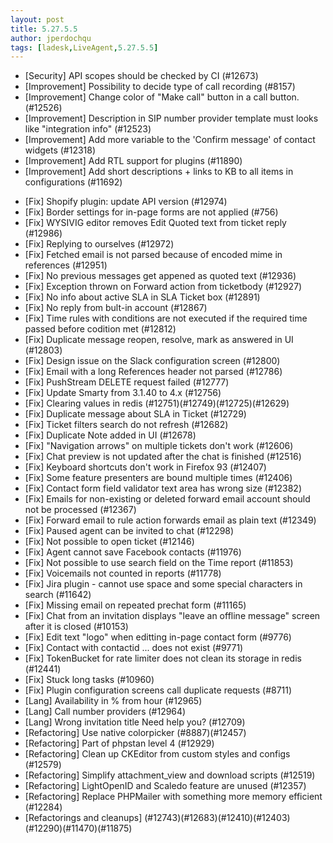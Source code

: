 ```yaml
---
layout: post
title: 5.27.5.5
author: jperdochqu
tags: [ladesk,LiveAgent,5.27.5.5]
---
```


- [Security] API scopes should be checked by CI (#12673)
- [Improvement] Possibility to decide type of call recording (#8157)
- [Improvement] Change color of "Make call" button in a call button. (#12526)
- [Improvement] Description in SIP number provider template must looks like "integration info" (#12523)
- [Improvement] Add more variable to the 'Confirm message' of contact widgets (#12318)
- [Improvement] Add RTL support for plugins (#11890)
- [Improvement] Add short descriptions + links to KB to all items in configurations (#11692)

<!--more-->

- [Fix] Shopify plugin: update API version (#12974)
- [Fix] Border settings for in-page forms are not applied (#756)
- [Fix] WYSIVIG editor removes Edit Quoted text from ticket reply (#12986)
- [Fix] Replying to ourselves (#12972)
- [Fix] Fetched email is not parsed because of encoded mime in references (#12951)
- [Fix] No previous messages get appened as quoted text (#12936)
- [Fix] Exception thrown on Forward action from ticketbody (#12927)
- [Fix] No info about active SLA in SLA Ticket box (#12891)
- [Fix] No reply from bult-in account (#12867)
- [Fix] Time rules with conditions are not executed if the required time passed before codition met (#12812)
- [Fix] Duplicate message reopen, resolve, mark as answered in UI (#12803)
- [Fix] Design issue on the Slack configuration screen (#12800)
- [Fix] Email with a long References header not parsed (#12786)
- [Fix] PushStream DELETE request failed (#12777)
- [Fix] Update Smarty from 3.1.40 to 4.x (#12756)
- [Fix] Clearing values in redis (#12751)(#12749)(#12725)(#12629)
- [Fix] Duplicate message about SLA in Ticket (#12729)
- [Fix] Ticket filters search do not refresh (#12682)
- [Fix] Duplicate Note added in UI (#12678)
- [Fix] "Navigation arrows" on multiple tickets don't work (#12606)
- [Fix] Chat preview is not updated after the chat is finished (#12516)
- [Fix] Keyboard shortcuts don't work in Firefox 93 (#12407)
- [Fix] Some feature presenters are bound multiple times (#12406)
- [Fix] Contact form field validator text area has wrong size (#12382)
- [Fix] Emails for non-existing or deleted forward email account should not be processed (#12367)
- [Fix] Forward email to rule action forwards email as plain text (#12349)
- [Fix] Paused agent can be invited to chat (#12298)
- [Fix] Not possible to open ticket (#12146)
- [Fix] Agent cannot save Facebook contacts (#11976)
- [Fix] Not possible to use search field on the Time report (#11853)
- [Fix] Voicemails not counted in reports (#11778)
- [Fix] Jira plugin - cannot use space and some special characters in search (#11642)
- [Fix] Missing email on repeated prechat form (#11165)
- [Fix] Chat from an invitation displays "leave an offline message" screen after it is closed (#10153)
- [Fix] Edit text "logo" when editting in-page contact form (#9776)
- [Fix] Contact with contactid ... does not exist (#9771)
- [Fix] TokenBucket for rate limiter does not clean its storage in redis (#12441)
- [Fix] Stuck long tasks (#10960)
- [Fix] Plugin configuration screens call duplicate requests (#8711)
- [Lang] Availability in % from hour (#12965)
- [Lang] Call number providers (#12964)
- [Lang] Wrong invitation title Need help you? (#12709)
- [Refactoring] Use native colorpicker (#8887)(#12457)
- [Refactoring] Part of phpstan level 4 (#12929)
- [Refactoring] Clean up CKEditor from custom styles and configs (#12579)
- [Refactoring] Simplify attachment_view and download scripts (#12519)
- [Refactoring] LightOpenID and Scaledo feature are unused (#12357)
- [Refactoring] Replace PHPMailer with something more memory efficient (#12284)
- [Refactorings and cleanups] (#12743)(#12683)(#12410)(#12403)(#12290)(#11470)(#11875)


